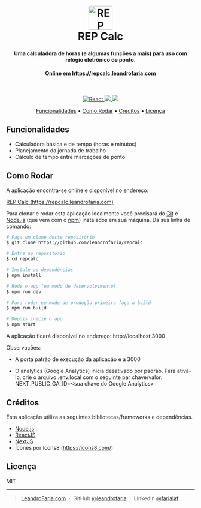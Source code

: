 <h1 align="center">
  <br>
  <img src="https://repcalc.leandrofaria.com/img/calc.png" alt="REP Calc" width="64">
  <br>
  REP Calc
  <br>
</h1>

<h4 align="center">Uma calculadora de horas (e algumas funções a mais) para uso com relógio eletrônico de ponto.</h4>
<h4 align="center">Online em <a href="https://repcalc.leandrofaria.com">https://repcalc.leandrofaria.com</a></h4>

<br>

<p align="center">
  <a href="https://reactjs.org/">
    <img src="https://img.shields.io/badge/React-20232A?style=for-the-badge&logo=react&logoColor=61DAFB"
         alt="React">
  </a>
  <a href="https://nextjs.org/">
      <img src="https://img.shields.io/badge/next.js-000000?style=for-the-badge&logo=nextdotjs&logoColor=white">
  </a>
  <a href="https://nodejs.org/">
    <img src="https://img.shields.io/badge/Node.js-339933?style=for-the-badge&logo=nodedotjs&logoColor=white">
  </a>
</p>

<p align="center">
  <a href="#funcionalidades">Funcionalidades</a> •
  <a href="#como-rodar">Como Rodar</a> •
  <a href="#créditos">Créditos</a> •
  <a href="#licença">Licença</a>
</p>

## Funcionalidades

- Calculadora básica e de tempo (horas e minutos)
- Planejamento da jornada de trabalho
- Cálculo de tempo entre marcações de ponto

## Como Rodar

A aplicação encontra-se online e disponível no endereço:

[REP Calc (https://repcalc.leandrofaria.com)](https://repcalc.leandrofaria.com)

Para clonar e rodar esta aplicação localmente você precisará do [Git](https://git-scm.com) e [Node.js](https://nodejs.org/en/download/) (que vem com o [npm](http://npmjs.com)) instalados em sua máquina. Da sua linha de comando:

```bash
# Faça um clone deste repositório
$ git clone https://github.com/leandrofaria/repcalc

# Entre no repositório
$ cd repcalc

# Instale as dependências
$ npm install

# Rode o app (em modo de desenvolvimento)
$ npm run dev

# Para rodar em modo de produção primeiro faça a build
$ npm run build

# Depois inicie o app
$ npm start
```

A aplicação ficará disponível no endereço: http://localhost:3000

Observações:
- A porta patrão de execução da aplicação é a 3000

- O analytics (Google Analytics) inicia desativado por padrão. Para ativá-lo, crie o arquivo .env.local com o seguinte par chave/valor: NEXT_PUBLIC_GA_ID=\<sua chave do Google Analytics\>

## Créditos

Esta aplicação utiliza as seguintes bibliotecas/frameworks e dependências.

- [Node.js](https://nodejs.org/)
- [ReactJS](https://reactjs.org/)
- [NextJS](https://nextjs.org/)
- Ícones por Icons8 (https://icons8.com/)

## Licença

MIT

---

> [LeandroFaria.com](https://www.leandrofaria.com) &nbsp;&middot;&nbsp;
> GitHub [@leandrofaria](https://github.com/leandrofaria) &nbsp;&middot;&nbsp;
> LinkedIn [@farialaf](https://www.linkedin.com/in/farialaf)
